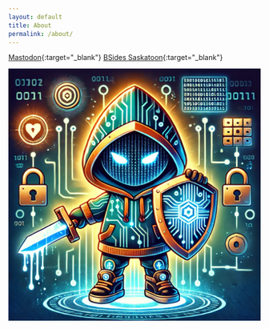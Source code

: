 ```yaml
---
layout: default
title: About
permalink: /about/
---
```


[Mastodon](https://infosec.exchange/deck/@TinyWarri0r){:target="_blank"} [BSides Saskatoon](https://bsidesyxe.ca){:target="_blank"}

![Profile](/assets/images/profile_ai.webp)



